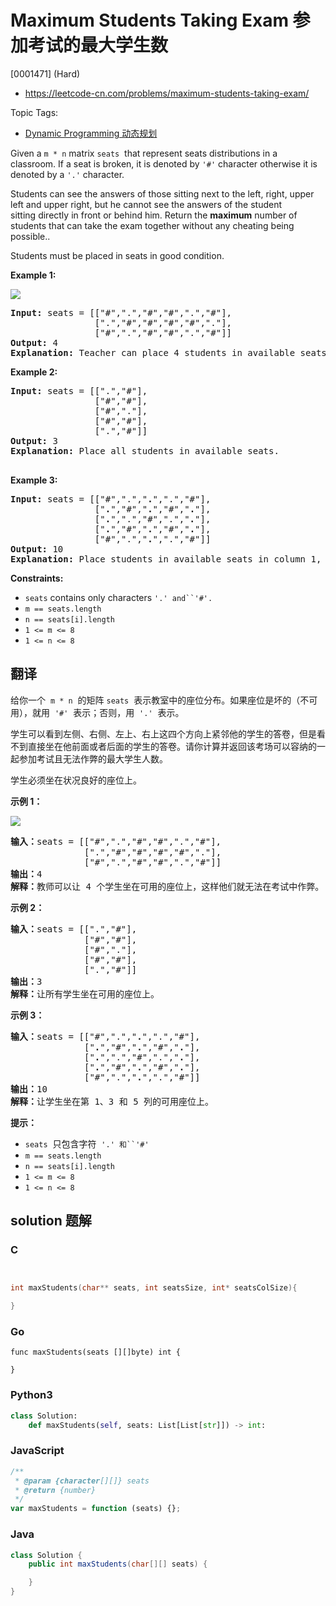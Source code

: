 # Maximum Students Taking Exam 参加考试的最大学生数

[0001471] (Hard)

- https://leetcode-cn.com/problems/maximum-students-taking-exam/

Topic Tags:

- [Dynamic Programming 动态规划](https://leetcode-cn.com/tag/dynamic-programming/)

Given a `m * n` matrix `seats`  that represent seats distributions in a classroom. If a seat is broken, it is denoted by `'#'` character otherwise it is denoted by a `'.'` character.

Students can see the answers of those sitting next to the left, right, upper left and upper right, but he cannot see the answers of the student sitting directly in front or behind him. Return the **maximum** number of students that can take the exam together without any cheating being possible..

Students must be placed in seats in good condition.

**Example 1:**

![](https://assets.leetcode.com/uploads/2020/01/29/image.png)

<pre><strong>Input:</strong> seats = [["#",".","#","#",".","#"],
&nbsp;               [".","#","#","#","#","."],
&nbsp;               ["#",".","#","#",".","#"]]
<strong>Output:</strong> 4
<strong>Explanation:</strong> Teacher can place 4 students in available seats so they don't cheat on the exam. 
</pre>

**Example 2:**

<pre><strong>Input:</strong> seats = [[".","#"],
&nbsp;               ["#","#"],
&nbsp;               ["#","."],
&nbsp;               ["#","#"],
&nbsp;               [".","#"]]
<strong>Output:</strong> 3
<strong>Explanation:</strong> Place all students in available seats. 

</pre>

**Example 3:**

<pre><strong>Input:</strong> seats = [["#",".","<strong>.</strong>",".","#"],
&nbsp;               ["<strong>.</strong>","#","<strong>.</strong>","#","<strong>.</strong>"],
&nbsp;               ["<strong>.</strong>",".","#",".","<strong>.</strong>"],
&nbsp;               ["<strong>.</strong>","#","<strong>.</strong>","#","<strong>.</strong>"],
&nbsp;               ["#",".","<strong>.</strong>",".","#"]]
<strong>Output:</strong> 10
<strong>Explanation:</strong> Place students in available seats in column 1, 3 and 5.
</pre>

**Constraints:**

- `seats` contains only characters ` '.' and``'#'. `
- `m == seats.length`
- `n == seats[i].length`
- `1 <= m <= 8`
- `1 <= n <= 8`

## 翻译

给你一个  `m * n`  的矩阵 `seats`  表示教室中的座位分布。如果座位是坏的（不可用），就用  `'#'`  表示；否则，用  `'.'`  表示。

学生可以看到左侧、右侧、左上、右上这四个方向上紧邻他的学生的答卷，但是看不到直接坐在他前面或者后面的学生的答卷。请你计算并返回该考场可以容纳的一起参加考试且无法作弊的最大学生人数。

学生必须坐在状况良好的座位上。

**示例 1：**

![](https://assets.leetcode-cn.com/aliyun-lc-upload/uploads/2020/02/09/image.png)

<pre><strong>输入：</strong>seats = [["#",".","#","#",".","#"],
&nbsp;             [".","#","#","#","#","."],
&nbsp;             ["#",".","#","#",".","#"]]
<strong>输出：</strong>4
<strong>解释：</strong>教师可以让 4 个学生坐在可用的座位上，这样他们就无法在考试中作弊。 
</pre>

**示例 2：**

<pre><strong>输入：</strong>seats = [[".","#"],
&nbsp;             ["#","#"],
&nbsp;             ["#","."],
&nbsp;             ["#","#"],
&nbsp;             [".","#"]]
<strong>输出：</strong>3
<strong>解释：</strong>让所有学生坐在可用的座位上。
</pre>

**示例 3：**

<pre><strong>输入：</strong>seats = [["#",".","<strong>.</strong>",".","#"],
&nbsp;             ["<strong>.</strong>","#","<strong>.</strong>","#","<strong>.</strong>"],
&nbsp;             ["<strong>.</strong>",".","#",".","<strong>.</strong>"],
&nbsp;             ["<strong>.</strong>","#","<strong>.</strong>","#","<strong>.</strong>"],
&nbsp;             ["#",".","<strong>.</strong>",".","#"]]
<strong>输出：</strong>10
<strong>解释：</strong>让学生坐在第 1、3 和 5 列的可用座位上。
</pre>

**提示：**

- `seats`  只包含字符  ` '.' 和``'#' `
- `m == seats.length`
- `n == seats[i].length`
- `1 <= m <= 8`
- `1 <= n <= 8`

## solution 题解

### C

```c


int maxStudents(char** seats, int seatsSize, int* seatsColSize){

}
```

### Go

```golang
func maxStudents(seats [][]byte) int {

}
```

### Python3

```python
class Solution:
    def maxStudents(self, seats: List[List[str]]) -> int:
```

### JavaScript

```javascript
/**
 * @param {character[][]} seats
 * @return {number}
 */
var maxStudents = function (seats) {};
```

### Java

```java
class Solution {
    public int maxStudents(char[][] seats) {

    }
}
```
